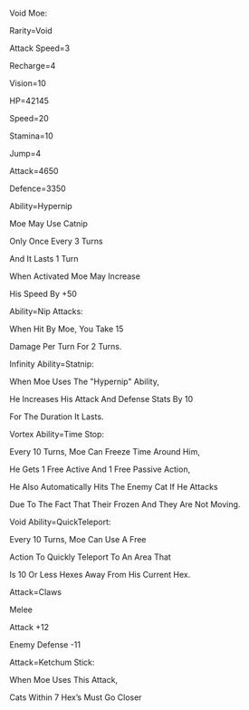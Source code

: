 Void Moe:

Rarity=Void

Attack Speed=3

Recharge=4

Vision=10

HP=42145

Speed=20

Stamina=10

Jump=4

Attack=4650

Defence=3350

Ability=Hypernip

Moe May Use Catnip

Only Once Every 3 Turns

And It Lasts 1 Turn

When Activated Moe May Increase 

His Speed By +50

Ability=Nip Attacks:

When Hit By Moe, You Take 15

Damage Per Turn For 2 Turns.

Infinity Ability=Statnip:

When Moe Uses The "Hypernip" Ability,

He Increases His Attack And Defense Stats By 10

For The Duration It Lasts.

Vortex Ability=Time Stop:

Every 10 Turns, Moe Can Freeze Time Around Him,

He Gets 1 Free Active And 1 Free Passive Action,

He Also Automatically Hits The Enemy Cat If He Attacks

Due To The Fact That Their Frozen And They Are Not Moving.

Void Ability=QuickTeleport:

Every 10 Turns, Moe Can Use A Free

Action To Quickly Teleport To An Area That

Is 10 Or Less Hexes Away From His Current Hex.

Attack=Claws

Melee

Attack +12

Enemy Defense -11

Attack=Ketchum Stick:

When Moe Uses This Attack,

Cats Within 7 Hex’s Must Go Closer
